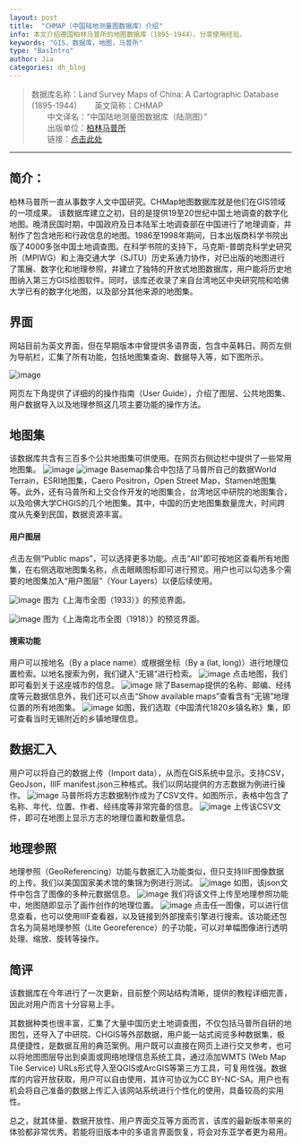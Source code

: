 ```yaml
---
layout: post
title:  "CHMAP（中国陆地测量图数据库）介绍"
info: 本文介绍德国柏林马普所的地图数据库（1895-1944），分享使用经验。
keywords: "GIS，数据库，地图，马普所"
type: "BasIntro"
author: Jia
categories: dh_blog
---
```


> 数据库名称：Land Survey Maps of China: A Cartographic Database (1895-1944)
> 　　英文简称：CHMAP     
> 　　中文译名：“中国陆地测量图数据库（陆测图）”    
> 　　出版单位：[柏林马普所](https://www.mpiwg-berlin.mpg.de/)    
> 　　链接：[点击此处](https://chmap.mpiwg-berlin.mpg.de/)

-------------
## 简介：
柏林马普所一直从事数字人文中国研究。CHMap地图数据库就是他们在GIS领域的一项成果。
该数据库建立之初，目的是提供19至20世纪中国土地调查的数字化地图。晚清民国时期，中国政府及日本陆军土地调查部在中国进行了地理调查，并制作了包含地形和行政信息的地图。1986至1998年期间，日本出版商科学书院出版了4000多张中国土地调查图。在科学书院的支持下，马克斯-普朗克科学史研究所（MPIWG）和上海交通大学（SJTU）历史系通力协作，对已出版的地图进行了策展、数字化和地理参照，并建立了独特的开放式地图数据库，用户能将历史地图纳入第三方GIS绘图软件。同时，该库还收录了来自台湾地区中央研究院和哈佛大学已有的数字化地图，以及部分其他来源的地图集。


## 界面
网站目前为英文界面，但在早期版本中曾提供多语界面，包含中英韩日。网页左侧为导航栏，汇集了所有功能，包括地图集查询、数据导入等，如下图所示。

![image](https://raw.githubusercontent.com/DHHD2022/DHHD2022.GitHub.io/main/pics/2022-04-20/daohang.png)

网页左下角提供了详细的的操作指南（User Guide），介绍了图层、公共地图集、用户数据导入以及地理参照这几项主要功能的操作方法。

## 地图集
该数据库共含有三百多个公共地图集可供使用。在网页右侧边栏中提供了一些常用地图集。
![image](https://raw.githubusercontent.com/DHHD2022/DHHD2022.GitHub.io/main/pics/2022-04-20/ditu1.png)
![image](https://raw.githubusercontent.com/DHHD2022/DHHD2022.GitHub.io/main/pics/2022-04-20/ditu2.png)
Basemap集合中包括了马普所自己的数据World Terrain，ESRI地图集，Caero Positron，Open Street Map，Stamen地图集等。此外，还有马普所和上交合作开发的地图集合，台湾地区中研院的地图集合，以及哈佛大学CHGIS的几个地图集。其中，中国的历史地图集数量庞大，时间跨度从先秦到民国，数据资源丰富。

#### 用户图层
点击左侧“Public maps”，可以选择更多功能。点击“All”即可按地区查看所有地图集，在右侧选取地图集名称，点击眼睛图标即可进行预览。用户也可以勾选多个需要的地图集加入“用户图层”（Your Layers）以便后续使用。

![image](https://raw.githubusercontent.com/DHHD2022/DHHD2022.GitHub.io/main/pics/2022-04-20/sh.png)
图为《上海市全图（1933）》的预览界面。

![image](https://raw.githubusercontent.com/DHHD2022/DHHD2022.GitHub.io/main/pics/2022-04-20/sh1.png)
图为《上海南北市全图（1918）》的预览界面。

#### 搜索功能
用户可以按地名（By a place name）或根据坐标（By a (lat, long)）进行地理位置检索。以地名搜索为例，我们键入“无锡”进行检索。
![image](https://raw.githubusercontent.com/DHHD2022/DHHD2022.GitHub.io/main/pics/2022-04-20/wuxi.png)
点击地图，我们即可看到关于这座城市的信息。
![image](https://raw.githubusercontent.com/DHHD2022/DHHD2022.GitHub.io/main/pics/2022-04-20/wuxi2.png)
除了Basemap提供的名称、邮编、经纬度等元数据信息外，我们还可以点击“Show available maps”查看含有“无锡”地理位置的所有地图集。
![image](https://raw.githubusercontent.com/DHHD2022/DHHD2022.GitHub.io/main/pics/2022-04-20/wuxi3.png)
如图，我们选取《中国清代1820乡镇名称》集，即可查看当时无锡附近的乡镇地理信息。


## 数据汇入
用户可以将自己的数据上传（Import data），从而在GIS系统中显示。支持CSV，GeoJson，IIIF manifest.json三种格式。我们以网站提供的方志数据为例进行操作。
![image](https://raw.githubusercontent.com/DHHD2022/DHHD2022.GitHub.io/main/pics/2022-04-20/logart1.png)
马普所将方志数据制作成为了CSV文件。如图所示，表格中包含了名称、年代、位置、作者、经纬度等非常完备的信息。
![image](https://raw.githubusercontent.com/DHHD2022/DHHD2022.GitHub.io/main/pics/2022-04-20/logart.png)
上传该CSV文件，即可在地图上显示方志的地理位置和数量信息。

## 地理参照
地理参照（GeoReferencing）功能与数据汇入功能类似，但只支持IIIF图像数据的上传。我们以美国国家美术馆的集锦为例进行测试。
![image](https://raw.githubusercontent.com/DHHD2022/DHHD2022.GitHub.io/main/pics/2022-04-20/iiif.png)
如图，该json文件中包含了图像的多种元数据信息。
![image](https://raw.githubusercontent.com/DHHD2022/DHHD2022.GitHub.io/main/pics/2022-04-20/geo.png)
我们将该文件上传至地理参照功能中，地图随即显示了画作创作的地理位置。
![image](https://raw.githubusercontent.com/DHHD2022/DHHD2022.GitHub.io/main/pics/2022-04-20/geo1.png)
点击任一图像，可以进行信息查看，也可以使用IIIF查看器，以及链接到外部搜索引擎进行搜索。该功能还包含名为简易地理参照（Lite Georeference）的子功能，可以对单幅图像进行透明处理、缩放、旋转等操作。

## 简评
该数据库在今年进行了一次更新，目前整个网站结构清晰，提供的教程详细完善，因此对用户而言十分容易上手。

其数据种类也很丰富，汇集了大量中国历史土地调查图，不仅包括马普所自研的地图包，还导入了中研院、CHGIS等外部数据，用户能一站式阅览多种数据集，极具便捷性，是数据互用的典范案例。用户既可以直接在网页上进行交叉参考，也可以将地图图层导出到桌面或网络地理信息系统工具，通过添加WMTS (Web Map Tile Service) URLs形式导入至QGIS或ArcGIS等第三方工具，可复用性强。数据库的内容开放获取，用户可以自由使用，其许可协议为CC BY-NC-SA。用户也有机会将自己准备的数据上传汇入该网站系统进行个性化的使用，具备较高的实用性。

总之，就其体量、数据开放性、用户界面交互等方面而言，该库的最新版本带来的体验都非常优秀。若能将旧版本中的多语言界面恢复，将会对东亚学者更为易用。
